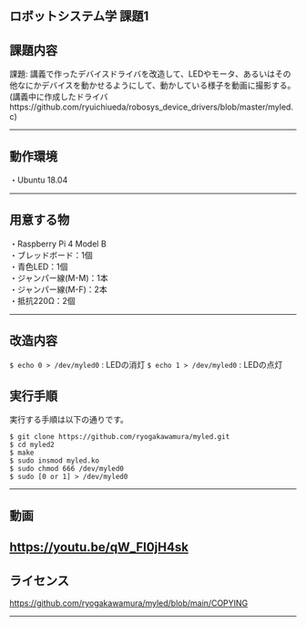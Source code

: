 ロボットシステム学 課題1
---

## 課題内容 
  
  課題: 講義で作ったデバイスドライバを改造して、LEDやモータ、あるいはその他なにかデバイスを動かせるようにして、動かしている様子を動画に撮影する。
  (講義中に作成したドライバhttps://github.com/ryuichiueda/robosys_device_drivers/blob/master/myled.c)
  
---

## 動作環境
  
・Ubuntu 18.04  
  
---

## 用意する物
  
  ・Raspberry Pi 4 Model B  
  ・ブレッドボード：1個  
  ・青色LED：1個  
  ・ジャンパー線(M-M)：1本  
  ・ジャンパー線(M-F)：2本  
  ・抵抗220Ω：2個  
  
---
  
## 改造内容
  
  `$ echo 0 > /dev/myled0` : LEDの消灯
  `$ echo 1 > /dev/myled0` : LEDの点灯  
  
## 実行手順
  
実行する手順は以下の通りです。  
  
`$ git clone https://github.com/ryogakawamura/myled.git `  
`$ cd myled2  `  
`$ make  `  
`$ sudo insmod myled.ko `  
`$ sudo chmod 666 /dev/myled0`  
`$ sudo [0 or 1] > /dev/myled0`  
  
---

## 動画
  https://youtu.be/qW_FI0jH4sk
---

## ライセンス
  https://github.com/ryogakawamura/myled/blob/main/COPYING

---
